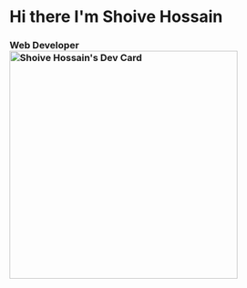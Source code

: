 # Hi there I'm Shoive Hossain

### Web Developer <a href="https://app.daily.dev/ronaninstain"><img src="https://api.daily.dev/devcards/e1bfe6f4cecb43a99b444586390e5bd6.png?r=853" width="400" alt="Shoive Hossain's Dev Card"/></a>

